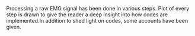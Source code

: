Processing a raw EMG signal has been done in various steps. Plot of every step is drawn to give the reader a deep insight into how codes are implemented.In addition to shed light on codes, some accounts have been given.
